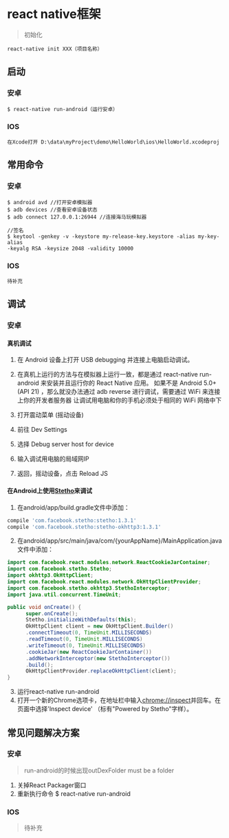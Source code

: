 # react native框架
> 初始化

```
react-native init XXX（项目名称）
```

## 启动

### 安卓
```
$ react-native run-android（运行安卓）
```

### IOS

```
在Xcode打开 D:\data\myProject\demo\HelloWorld\ios\HelloWorld.xcodeproj
```

## 常用命令

### 安卓

```
$ android avd //打开安卓模拟器
$ adb devices //查看安卓设备状态
$ adb connect 127.0.0.1:26944 //连接海马玩模拟器

//签名
$ keytool -genkey -v -keystore my-release-key.keystore -alias my-key-alias
-keyalg RSA -keysize 2048 -validity 10000

```

### IOS
```
待补充
```


## 调试

### 安卓

#### 真机调试

1. 在 Android 设备上打开 USB debugging 并连接上电脑启动调试。

2. 在真机上运行的方法与在模拟器上运行一致，都是通过 react-native run-android 来安装并且运行你的 React Native 应用。
如果不是 Android 5.0+ (API 21) ，那么就没办法通过 adb reverse 进行调试，需要通过 WiFi 来连接上你的开发者服务器
让调试用电脑和你的手机必须处于相同的 WiFi 网络中下

3. 打开震动菜单 (摇动设备)

4. 前往 Dev Settings

5. 选择 Debug server host for device

6. 输入调试用电脑的局域网IP

7. 返回，摇动设备，点击 Reload JS


#### 在Android上使用[Stetho](http://facebook.github.io/stetho/)来调试
1. 在android/app/build.gradle文件中添加：
```js
compile 'com.facebook.stetho:stetho:1.3.1'
compile 'com.facebook.stetho:stetho-okhttp3:1.3.1'
```

2. 在android/app/src/main/java/com/{yourAppName}/MainApplication.java文件中添加：
```java
import com.facebook.react.modules.network.ReactCookieJarContainer;
import com.facebook.stetho.Stetho;
import okhttp3.OkHttpClient;
import com.facebook.react.modules.network.OkHttpClientProvider;
import com.facebook.stetho.okhttp3.StethoInterceptor;
import java.util.concurrent.TimeUnit;
```
```java
public void onCreate() {
      super.onCreate();
      Stetho.initializeWithDefaults(this);
      OkHttpClient client = new OkHttpClient.Builder()
      .connectTimeout(0, TimeUnit.MILLISECONDS)
      .readTimeout(0, TimeUnit.MILLISECONDS)
      .writeTimeout(0, TimeUnit.MILLISECONDS)
      .cookieJar(new ReactCookieJarContainer())
      .addNetworkInterceptor(new StethoInterceptor())
      .build();
      OkHttpClientProvider.replaceOkHttpClient(client);
}
```
3. 运行react-native run-android
4. 打开一个新的Chrome选项卡，在地址栏中输入[chrome://inspect](chrome://inspect)并回车。在页面中选择'Inspect device' （标有"Powered by Stetho"字样）。


## 常见问题解决方案
### 安卓
> run-android的时候出现outDexFolder must be a folder

1. 关掉React Packager窗口
2. 重新执行命令 $ react-native run-android

### IOS
> 待补充






















